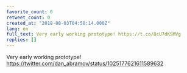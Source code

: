```yaml
---
favorite_count: 0
retweet_count: 0
created_at: "2018-08-03T04:58:14.000Z"
lang: en
full_text: Very early working prototype! https://t.co/8cU7dKSMVg
replies: []
---
```


Very early working prototype!
<https://twitter.com/dan_abramov/status/1025177621611589632>
